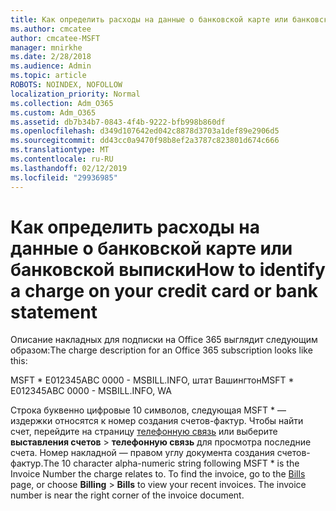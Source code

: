 ```yaml
---
title: Как определить расходы на данные о банковской карте или банковской выписки
ms.author: cmcatee
author: cmcatee-MSFT
manager: mnirkhe
ms.date: 2/28/2018
ms.audience: Admin
ms.topic: article
ROBOTS: NOINDEX, NOFOLLOW
localization_priority: Normal
ms.collection: Adm_O365
ms.custom: Adm_O365
ms.assetid: db7b34b7-0843-4f4b-9222-bfb998b860df
ms.openlocfilehash: d349d107642ed042c8878d3703a1def89e2906d5
ms.sourcegitcommit: dd43cc0a9470f98b8ef2a3787c823801d674c666
ms.translationtype: MT
ms.contentlocale: ru-RU
ms.lasthandoff: 02/12/2019
ms.locfileid: "29936985"
---
```

# <a name="how-to-identify-a-charge-on-your-credit-card-or-bank-statement"></a><span data-ttu-id="ebca8-102">Как определить расходы на данные о банковской карте или банковской выписки</span><span class="sxs-lookup"><span data-stu-id="ebca8-102">How to identify a charge on your credit card or bank statement</span></span>

<span data-ttu-id="ebca8-103">Описание накладных для подписки на Office 365 выглядит следующим образом:</span><span class="sxs-lookup"><span data-stu-id="ebca8-103">The charge description for an Office 365 subscription looks like this:</span></span>
  
<span data-ttu-id="ebca8-104">MSFT \* E012345ABC 0000 - MSBILL.INFO, штат Вашингтон</span><span class="sxs-lookup"><span data-stu-id="ebca8-104">MSFT \* E012345ABC 0000 - MSBILL.INFO, WA</span></span>
  
<span data-ttu-id="ebca8-p101">Строка буквенно цифровые 10 символов, следующая MSFT \* — издержки относятся к номер создания счетов-фактур. Чтобы найти счет, перейдите на страницу [телефонную связь](https://go.microsoft.com/fwlink/p/?linkid=848039) или выберите **выставления счетов** \> **телефонную связь** для просмотра последние счета. Номер накладной — правом углу документа создания счетов-фактур.</span><span class="sxs-lookup"><span data-stu-id="ebca8-p101">The 10 character alpha-numeric string following MSFT \* is the Invoice Number the charge relates to. To find the invoice, go to the [Bills](https://go.microsoft.com/fwlink/p/?linkid=848039) page, or choose **Billing** \> **Bills** to view your recent invoices. The invoice number is near the right corner of the invoice document.</span></span> 
  

